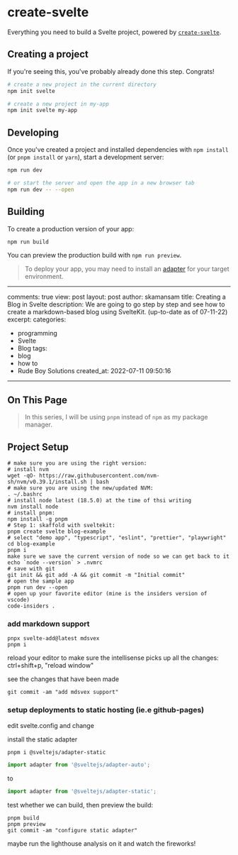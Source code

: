 # create-svelte

Everything you need to build a Svelte project, powered by [`create-svelte`](https://github.com/sveltejs/kit/tree/master/packages/create-svelte).

## Creating a project

If you're seeing this, you've probably already done this step. Congrats!

```bash
# create a new project in the current directory
npm init svelte

# create a new project in my-app
npm init svelte my-app
```

## Developing

Once you've created a project and installed dependencies with `npm install` (or `pnpm install` or `yarn`), start a development server:

```bash
npm run dev

# or start the server and open the app in a new browser tab
npm run dev -- --open
```

## Building

To create a production version of your app:

```bash
npm run build
```

You can preview the production build with `npm run preview`.

> To deploy your app, you may need to install an [adapter](https://kit.svelte.dev/docs/adapters) for your target environment.


---
comments: true
view: post
layout: post
author: skamansam
title: Creating a Blog in Svelte
description: We are going to go step by step and see how to create a markdown-based blog using SvelteKit. (up-to-date as of 07-11-22)
excerpt: 
categories:
  - programming
  - Svelte
  - Blog
tags:
  - blog
  - how to
  - Rude Boy Solutions
created_at: 2022-07-11 09:50:16
---

<nav class="toc">

## On This Page

</nav>

> In this series, I will be using `pnpm` instead of `npm` as my package manager.

## Project Setup
```
# make sure you are using the right version:
# install nvm
wget -qO- https://raw.githubusercontent.com/nvm-sh/nvm/v0.39.1/install.sh | bash
# make sure you are using the new/updated NVM:
. ~/.bashrc
# install node latest (18.5.0) at the time of thsi writing
nvm install node
# install pnpm:
npm install -g pnpm
# Step 1: skaffold with sveltekit:
pnpm create svelte blog-example
# select "demo app", "typescript", "eslint", "prettier", "playwright"
cd blog-example
pnpm i
make sure we save the current version of node so we can get back to it
echo `node --version` > .nvmrc
# save with git
git init && git add -A && git commit -m "Initial commit"
# open the sample app
pnpm run dev --open
# open up your favorite editor (mine is the insiders version of vscode)
code-insiders .
```

### add markdown support
```
pnpx svelte-add@latest mdsvex
pnpm i
```
reload your editor to make sure the intellisense picks up all the changes: ctrl+shift+p, "reload window"

see the changes that have been made
```
git commit -am "add mdsvex support"
```

### setup deployments to static hosting (ie.e github-pages)
edit svelte.config and change 

install the static adapter
```sh
pnpm i @sveltejs/adapter-static
```

```js
import adapter from '@sveltejs/adapter-auto';
```
to 
```js
import adapter from '@sveltejs/adapter-static';
```
test whether we can build, then preview the build:
```
pnpm build
pnpm preview
git commit -am "configure static adapter"
```

maybe run the lighthouse analysis on it and watch the fireworks!

